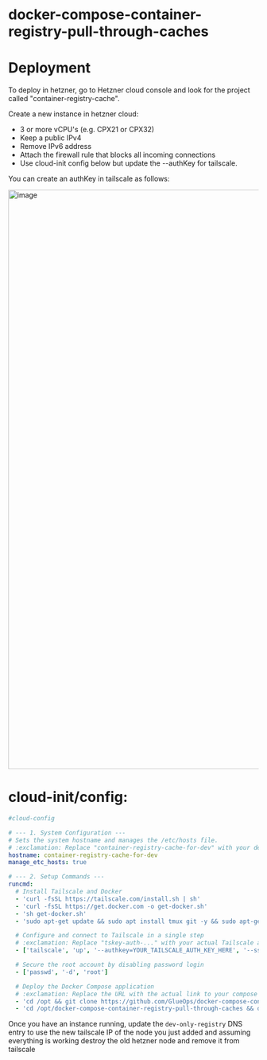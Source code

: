 # docker-compose-container-registry-pull-through-caches

# Deployment

To deploy in hetzner, go to Hetzner cloud console and look for the project called "container-registry-cache".

Create a new instance in hetzner cloud:
- 3 or more vCPU's (e.g. CPX21 or CPX32)
- Keep a public IPv4
- Remove IPv6 address
- Attach the firewall rule that blocks all incoming connections
- Use cloud-init config below but update the --authKey for tailscale.


You can create an authKey in tailscale as follows:

<img width="745" height="1164" alt="image" src="https://github.com/user-attachments/assets/bfced0e9-e3e0-4f89-87ca-21b0497ad988" />


# cloud-init/config:

```yaml
#cloud-config

# --- 1. System Configuration ---
# Sets the system hostname and manages the /etc/hosts file.
# :exclamation:️ Replace "container-registry-cache-for-dev" with your desired hostname.
hostname: container-registry-cache-for-dev
manage_etc_hosts: true

# --- 2. Setup Commands ---
runcmd:
  # Install Tailscale and Docker
  - 'curl -fsSL https://tailscale.com/install.sh | sh'
  - 'curl -fsSL https://get.docker.com -o get-docker.sh'
  - 'sh get-docker.sh'
  - 'sudo apt-get update && sudo apt install tmux git -y && sudo apt-get clean'

  # Configure and connect to Tailscale in a single step
  # :exclamation:️ Replace "tskey-auth-..." with your actual Tailscale auth key.
  - ['tailscale', 'up', '--authkey=YOUR_TAILSCALE_AUTH_KEY_HERE', '--ssh']

  # Secure the root account by disabling password login
  - ['passwd', '-d', 'root']

  # Deploy the Docker Compose application
  # :exclamation:️ Replace the URL with the actual link to your compose file.
  - 'cd /opt && git clone https://github.com/GlueOps/docker-compose-container-registry-pull-through-caches.git'
  - 'cd /opt/docker-compose-container-registry-pull-through-caches && docker compose up -d'
```


Once you have an instance running, update the `dev-only-registry` DNS entry to use the new tailscale IP of the node you just added and assuming everything is working destroy the old hetzner node and remove it from tailscale
